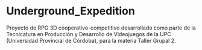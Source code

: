 # Underground_Expedition
Proyecto de RPG 3D cooperativo-competitivo desarrollado como parte de la Tecnicatura en Producción y Desarrollo de Videojuegos de la UPC (Universidad Provincial de Córdoba), para la materia Taller Grupal 2.
